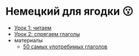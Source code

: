 # Немецкий для ягодки :kissing:
- [Урок 1: читаем](./unterichte/01_lesen.md)
- [Урок 2: спрягаем глаголы](./unterichte/02_verb_konjugation.md)
- материалы
  * [50 самых употребимых глаголов](./woerter/verben/50-heufigsten-verben.md)
